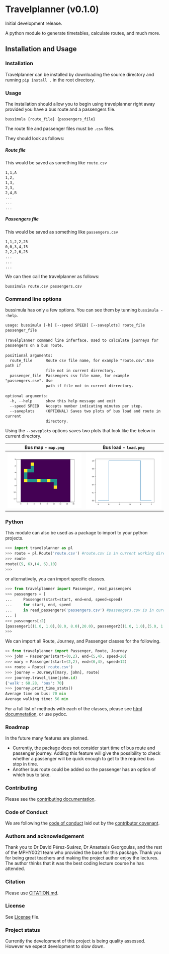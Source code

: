 # Travelplanner (v0.1.0) 

Initial development release.

A python module to generate timetables, calculate routes, and much more.

## Installation and Usage

### Installation

Travelplanner can be installed by downloading the source directory and running `pip install .` in the root directory.

### Usage

The installation should allow you to begin using travelplanner right away provided you have a bus route and a passengers file.

```
bussimula {route_file} {passengers_file}
```

The route file and passenger files must be `.csv` files.

They should look as follows:

##### Route file
This would be saved as something like `route.csv`
```
1,1,A
1,2,
1,3,
2,3,
2,4,B
...
...
...
```

##### Passengers file
This would be saved as something like `passengers.csv`
```
1,1,2,2,25
0,0,3,4,15
2,2,2,6,25
...
...
...
```

We can then call the travelplanner as follows:
```
bussimula route.csv passengers.csv
```

### Command line options

bussimula has only a few options. You can see them by tunning `bussimula --help`.

```
usage: bussimula [-h] [--speed SPEED] [--saveplots] route_file passenger_file

Travelplanner command line inferface. Used to calculate journeys for
passengers on a bus route.

positional arguments:
  route_file      Route csv file name, for example "route.csv".Use path if
                  file not in current dirrectory.
  passenger_file  Passengers csv file name, for example "passengers.csv". Use
                  path if file not in current dirrectory.

optional arguments:
  -h, --help      show this help message and exit
  --speed SPEED   Accepts number indicating minutes per step.
  --saveplots     (OPTIONAL) Saves two plots of bus load and route in current
                  directory.
```

Using the `--saveplots` options saves two plots that look like the below in current directory.

Bus map - `map.png`           | Bus load - `load.png`
------------------------------|------------------------------
![Bus Map](./images/ex_map.png)| ![Bus Load](images/ex_load.png)


### Python

This module can also be used as a package to import to your python projects.

```python
>>> import travelplanner as pl
>>> route = pl.Route('route.csv') #route.csv is in current working directory
>>> route
route((9, 6),(4, 6),10)
>>> 
```
or alternatively, you can import specific classes.
```python
>>> from travelplanner import Passenger, read_passengers
>>> passengers = [
...     Passenger(start=start, end=end, speed=speed)
...     for start, end, speed
...     in read_passengers('passengers.csv') #passengers.csv is in current directory
... ]
>>> passengers[:2]
[passenger1((1.0, 1.0),(8.0, 8.0),20.0), passenger2((1.0, 1.0),(5.0, 1.0),20.0)]
>>> 
```
We can import all Route, Journey, and Passenger classes for the following.
```python
>> from travelplanner import Passenger, Route, Journey
>>> john = Passenger(start=(0,2), end=(5,4), speed=20)
>>> mary = Passenger(start=(2,2), end=(6,4), speed=12)
>>> route = Route('route.csv')
>>> journey = Journey([mary, john], route)
>>> journey.travel_time(john.id)
{'walk': 68.28, 'bus': 70}
>>> journey.print_time_stats()
Average time on bus: 70 min
Average walking time: 56 min 
```

For a full list of methods with each of the classes, please see [html documnetation](html/travelplanner/), or use pydoc.

### Roadmap

In the future many features are planned.

* Currently, the package does not consider start time of bus route and passenger journey. Adding this feature will give the possibility to check whether a passenger will be quick enough to get to the required bus stop in time.
* Another bus route could be added so the passenger has an option of which bus to take.

### Contributing

Please see the [contributing documentation](CONTRIBUTING.md).

### Code of Conduct

We are following the [code of conduct](CODE_OF_CONDUCT.md) laid out by the [contributor covenant](https://www.contributor-covenant.org). 

### Authors and acknowledgement

Thank you to Dr David Pérez-Suárez, Dr Anastasis Georgoulas, and the rest of the MPHY0021 team who provided the base for this package. Thank you for being great teachers and making the project author enjoy the lectures. The author thinks that it was the best coding lecture course he has attended.

### Citation

Please use [CITATION.md](CITATION.md).


### License

See [License](LICENSE.md) file. 

### Project status

Currently the development of this project is being quality assessed. However we expect development to slow down. 
